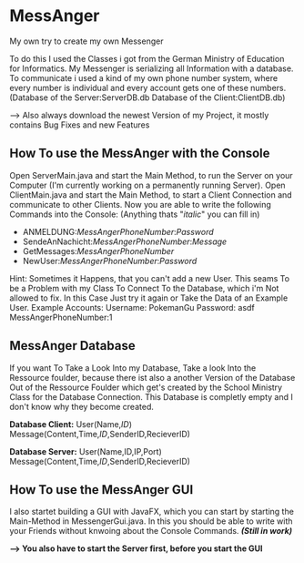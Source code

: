 # MessAnger
My own try to create my own Messenger

To do this I used the Classes i got from the German Ministry of Education for Informatics.
My Messenger is serializing all Information with a database. To communicate i used a kind of my own phone number system, where every number is individual and every account gets one of these numbers. 
(Database of the Server:ServerDB.db 
 Database of the Client:ClientDB.db)
 
 --> Also always download the newest Version of my Project, it mostly contains Bug Fixes and new Features

## How To use the MessAnger with the Console
Open ServerMain.java and start the Main Method, to run the Server on your Computer (I'm currently working on a permanently running Server).
Open ClientMain.java and start the Main Method, to start a Client Connection and communicate to other Clients.
Now you are able to write the following Commands into the Console:
(Anything thats "*italic*" you can fill in)
- ANMELDUNG:*MessAngerPhoneNumber*:*Password*
- SendeAnNachicht:*MessAngerPhoneNumber*:*Message*
- GetMessages:*MessAngerPhoneNumber*
- NewUser:*MessAngerPhoneNumber*:*Password*

Hint: Sometimes it Happens, that you can't add a new User. 
      This seams To be a Problem with my Class To Connect To the Database, 
      which i'm Not allowed to fix.
      In this Case Just try it again or Take the Data of an Example User.
Example Accounts: 
Username: PokemanGu 
Password: asdf
MessAngerPhoneNumber:1
## MessAnger Database

If you want To Take a Look Into my Database, Take a 
look Into the Ressource foulder, 
because there ist also a another Version of the Database Out of the Ressource Foulder
which get's created by the School Ministry Class for the Database Connection. 
This Database is completly empty and I don't know why they become created.

**Database Client:**
User(Name,*ID*)
Message(Content,Time,*ID*,SenderID,RecieverID)

**Database Server:**
User(Name,ID,IP,Port)
Message(Content,Time,*ID*,SenderID,RecieverID)

## How To use the MessAnger GUI
I also startet building a GUI with JavaFX, which you can start by starting the Main-Method
in MessengerGui.java. In this you should be able to write with your Friends without knwoing about the Console Commands.
***(Still in work)***

**--> You also have to start the Server first, before you start the GUI**


